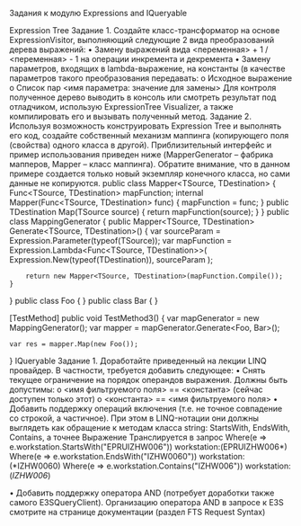 Задания к модулю Expressions and IQueryable

Expression Tree
Задание 1. 
Создайте класс-трансформатор на основе ExpressionVisitor, выполняющий следующие 2 вида преобразований дерева выражений:
• Замену выражений вида <переменная> + 1 / <переменная> - 1 на операции инкремента и декремента
• Замену параметров, входящих в lambda-выражение, на константы (в качестве параметров такого преобразования передавать:
o Исходное выражение
o Список пар <имя параметра: значение для замены>
Для контроля полученное дерево выводить в консоль или смотреть результат под отладчиком, использую ExpressionTree Visualizer, а также компилировать его и вызывать полученный метод.
Задание 2.
Используя возможность конструировать Expression Tree и выполнять его код, создайте собственный механизм маппинга (копирующего поля (свойства) одного класса в другой).
Приблизительный интерфейс и пример использования приведен ниже (MapperGenerator – фабрика мапперов, Mapper – класс маппинга). Обратите внимание, что в данном примере создается только новый экземпляр конечного класса, но сами данные не копируются.
public class Mapper<TSource, TDestination>
{
    Func<TSource, TDestination> mapFunction;
    internal Mapper(Func<TSource, TDestination> func)
    {
        mapFunction = func;
    }
    public TDestination Map(TSource source)
    {
        return mapFunction(source);
    }
}
public class MappingGenerator
{
    public Mapper<TSource, TDestination> Generate<TSource, TDestination>()
    {
        var sourceParam = Expression.Parameter(typeof(TSource));
        var mapFunction = 
            Expression.Lambda<Func<TSource, TDestination>>(
            Expression.New(typeof(TDestination)),
            sourceParam
            );
 
        return new Mapper<TSource, TDestination>(mapFunction.Compile());
    }
}
public class Foo { }
public class Bar { }
 
[TestMethod]
public void TestMethod3()
{
    var mapGenerator = new MappingGenerator();
    var mapper = mapGenerator.Generate<Foo, Bar>();
 
    var res = mapper.Map(new Foo());
}
IQueryable
Задание 1.
Доработайте приведенный на лекции LINQ провайдер.
В частности, требуется добавить следующее:
• Снять текущее ограничение на порядок операндов выражения. Должны быть допустимы:
o <имя фильтруемого поля> == <константа> (сейчас доступен только этот)
o <константа> == <имя фильтруемого поля>
• Добавить поддержку операций включения (т.е. не точное совпадение со строкой, а частичное). При этом в LINQ-нотации они должны выглядеть как обращение к методам класса string: StartsWith, EndsWith, Contains, а точнее 
Выражение Транслируется в запрос
Where(e => e.workstation.StartsWith("EPRUIZHW006")) workstation:(EPRUIZHW006*)
Where(e => e.workstation.EndsWith("IZHW0060")) workstation:(*IZHW0060)
Where(e => e.workstation.Contains("IZHW006")) workstation:(*IZHW006*)

• Добавить поддержку оператора AND (потребует доработки также самого E3SQueryClient). Организацию оператора AND в запросе к E3S смотрите на странице документации (раздел FTS Request Syntax)  
